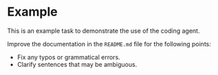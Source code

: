# Example

This is an example task to demonstrate the use of the coding agent.

Improve the documentation in the `README.md` file for the following points:

- Fix any typos or grammatical errors.
- Clarify sentences that may be ambiguous.
